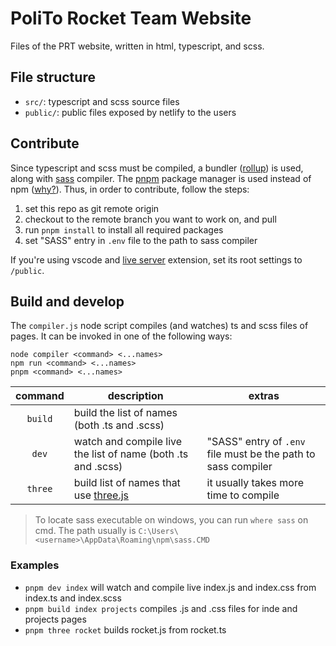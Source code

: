 # PoliTo Rocket Team Website

Files of the PRT website, written in html, typescript, and scss.

## File structure

 - `src/`: typescript and scss source files
 - `public/`: public files exposed by netlify to the users

## Contribute

Since typescript and scss must be compiled, a bundler ([rollup](https://www.rollupjs.org/guide/en/)) is used, along with [sass](https://sass-lang.com/) compiler. The [pnpm](https://pnpm.io/) package manager is used instead of npm ([why?](https://pnpm.io/benchmarks)). Thus, in order to contribute, follow the steps:
 1. set this repo as git remote origin
 2. checkout to the remote branch you want to work on, and pull
 3. run `pnpm install` to install all required packages
 4. set "SASS" entry in `.env` file to the path to sass compiler

If you're using vscode and [live server](https://marketplace.visualstudio.com/items?itemName=ritwickdey.LiveServer) extension, set its root settings to `/public`.

## Build and develop

The `compiler.js` node script compiles (and watches) ts and scss files of pages. It can be invoked in one of the following ways:

    node compiler <command> <...names>
    npm run <command> <...names>
    pnpm <command> <...names>

| command | description | extras |
| :-----: | --- | --- |
| `build` | build the list of names (both .ts and .scss) | |
| `dev`   | watch and compile live the list of name (both .ts and .scss) | "SASS" entry of `.env` file must be the path to sass compiler  |
| `three` | build list of names that use [three.js](https://threejs.org/) | it usually takes more time to compile |

> To locate sass executable on windows, you can run `where sass` on cmd. The path usually is `C:\Users\<username>\AppData\Roaming\npm\sass.CMD`

### Examples
 - `pnpm dev index` will watch and compile live index.js and index.css from index.ts and index.scss
 - `pnpm build index projects` compiles .js and .css files for inde and projects pages
 - `pnpm three rocket` builds rocket.js from rocket.ts